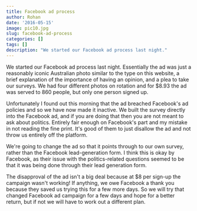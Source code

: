 ```yaml
---
title: Facebook ad process
author: Rohan
date: '2016-05-15'
image: pic10.jpg
slug: facebook-ad-process
categories: []
tags: []
description: "We started our Facebook ad process last night."
---
```


We started our Facebook ad process last night. Essentially the ad was just a reasonably iconic Australian photo similar to the type on this website, a brief explanation of the importance of having an opinion, and a plea to take our surveys. We had four different photos on rotation and for $8.93 the ad was served to 860 people, but only one person signed up.

Unfortunately I found out this morning that the ad breached Facebook's ad policies and so we have now made it inactive. We built the survey directly into the Facebook ad, and if you are doing that then you are not meant to ask about politics. Entirely fair enough on Facebook's part and my mistake in not reading the fine print. It's good of them to just disallow the ad and not throw us entirely off the platform.

We're going to change the ad so that it points through to our own survey, rather than the Facebook lead-generation form. I think this is okay by Facebook, as their issue with the politics-related questions seemed to be that it was being done through their lead generation form.

The disapproval of the ad isn't a big deal because at $8 per sign-up the campaign wasn't working! If anything, we owe Facebook a thank you because they saved us trying this for a few more days. So we will try that changed Facebook ad campaign for a few days and hope for a better return, but if not we will have to work out a different plan.
